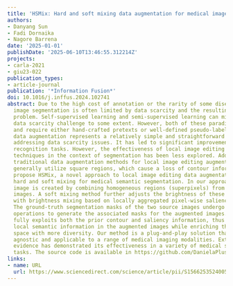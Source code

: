 ```yaml
---
title: 'HSMix: Hard and soft mixing data augmentation for medical image segmentation'
authors:
- Danyang Sun
- Fadi Dornaika
- Nagore Barrena
date: '2025-01-01'
publishDate: '2025-06-10T13:46:55.312214Z'
projects:
- carla-2021
- giu23-022
publication_types:
- article-journal
publication: '*Information Fusion*'
doi: 10.1016/j.inffus.2024.102741
abstract: Due to the high cost of annotation or the rarity of some diseases, medical
  image segmentation is often limited by data scarcity and the resulting overfitting
  problem. Self-supervised learning and semi-supervised learning can mitigate the
  data scarcity challenge to some extent. However, both of these paradigms are complex
  and require either hand-crafted pretexts or well-defined pseudo-labels. In contrast,
  data augmentation represents a relatively simple and straightforward approach to
  addressing data scarcity issues. It has led to significant improvements in image
  recognition tasks. However, the effectiveness of local image editing augmentation
  techniques in the context of segmentation has been less explored. Additionally,
  traditional data augmentation methods for local image editing augmentation methods
  generally utilize square regions, which cause a loss of contour information. We
  propose HSMix, a novel approach to local image editing data augmentation involving
  hard and soft mixing for medical semantic segmentation. In our approach, a hard-augmented
  image is created by combining homogeneous regions (superpixels) from two source
  images. A soft mixing method further adjusts the brightness of these composed regions
  with brightness mixing based on locally aggregated pixel-wise saliency coefficients.
  The ground-truth segmentation masks of the two source images undergo the same mixing
  operations to generate the associated masks for the augmented images. Our method
  fully exploits both the prior contour and saliency information, thus preserving
  local semantic information in the augmented images while enriching the augmentation
  space with more diversity. Our method is a plug-and-play solution that is model
  agnostic and applicable to a range of medical imaging modalities. Extensive experimental
  evidence has demonstrated its effectiveness in a variety of medical segmentation
  tasks. The source code is available in https://github.com/DanielaPlusPlus/HSMix.
links:
- name: URL
  url: https://www.sciencedirect.com/science/article/pii/S1566253524005190
---
```

